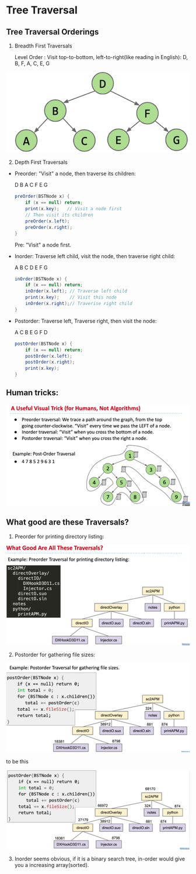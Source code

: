 # Tree Traversal

## Tree Traversal Orderings

1. Breadth First Traversals
   
   Level Order : Visit top-to-bottom, left-to-right(like reading in English): D, B, F, A, C, E, G

![](img/treeexample.png)

2. Depth First Traversals

+ Preorder: "Visit" a node, then traverse its children:

    D B A C F E G

    ```java
    preOrder(BSTNode x) {
        if (x == null) return;
        print(x.key);   // Visit a node first
        // Then visit its children
        preOrder(x.left);
        preOrder(x.right);
    }
    ```

    Pre: "Visit" a node first.

+ Inorder: Traverse left child, visit the node, then traverse right child: 
   
   A B C D E F G

   ```java
   inOrder(BSTNode x) {
       if (x == null) return;
       inOrder(x.left); // Traverse left child
       print(x.key);    // Visit this node
       inOrder(x.right);// Traverise right child
   }
   ```

+ Postorder: Traverse left, Traverse right, then visit the node:

    A C B E G F D

    ```java
    postOrder(BSTNode x) {
        if (x == null) return;
        postOrder(x.left);
        postOrder(x.right);
        print(x.key);
    }
    ```

## Human tricks:

![](img/trick.png)

## What good are these Traversals?

1. Preorder for printing directory listing:

![](img/ls.png)

2. Postorder for gathering file sizes:

![](img/gatherfilesize.png)

to be this

![](img/filesize.png)

3. Inorder seems obvious, if it is a binary search tree, in-order would give you a increasing array(sorted).